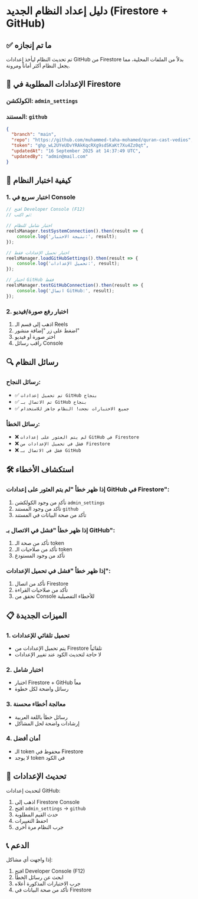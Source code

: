 # دليل إعداد النظام الجديد (Firestore + GitHub)

## ✅ ما تم إنجازه

تم تحديث النظام ليأخذ إعدادات GitHub من Firestore بدلاً من الملفات المحلية، مما يجعل النظام أكثر أماناً ومرونة.

## 🔧 الإعدادات المطلوبة في Firestore

### الكولكشن: `admin_settings`
### المستند: `github`

```json
{
  "branch": "main",
  "repo": "https://github.com/muhammed-taha-mohamed/quran-cast-vedios",
  "token": "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",
  "updatedAt": "16 September 2025 at 14:37:49 UTC",
  "updatedBy": "admin@mail.com"
}
```

## 🚀 كيفية اختبار النظام

### 1. اختبار سريع في Console
```javascript
// افتح Developer Console (F12)
// ثم اكتب:

// اختبار شامل للنظام
reelsManager.testSystemConnection().then(result => {
    console.log('نتيجة الاختبار:', result);
});

// اختبار تحميل الإعدادات فقط
reelsManager.loadGitHubSettings().then(result => {
    console.log('تحميل الإعدادات:', result);
});

// اختبار GitHub فقط
reelsManager.testGitHubConnection().then(result => {
    console.log('اتصال GitHub:', result);
});
```

### 2. اختبار رفع صورة/فيديو
1. اذهب إلى قسم الـ Reels
2. اضغط على زر "إضافة منشور"
3. اختر صورة أو فيديو
4. راقب رسائل Console

## 🔍 رسائل النظام

### رسائل النجاح:
- ✅ `تم تحميل إعدادات GitHub بنجاح`
- ✅ `تم الاتصال بـ GitHub بنجاح`
- ✅ `جميع الاختبارات نجحت! النظام جاهز للاستخدام`

### رسائل الخطأ:
- ❌ `لم يتم العثور على إعدادات GitHub في Firestore`
- ❌ `فشل في تحميل الإعدادات من Firestore`
- ❌ `فشل في الاتصال بـ GitHub`

## 🛠️ استكشاف الأخطاء

### إذا ظهر خطأ "لم يتم العثور على إعدادات GitHub في Firestore":
1. تأكد من وجود الكولكشن `admin_settings`
2. تأكد من وجود المستند `github`
3. تأكد من صحة البيانات في المستند

### إذا ظهر خطأ "فشل في الاتصال بـ GitHub":
1. تأكد من صحة الـ token
2. تأكد من صلاحيات الـ token
3. تأكد من وجود المستودع

### إذا ظهر خطأ "فشل في تحميل الإعدادات":
1. تأكد من اتصال Firestore
2. تأكد من صلاحيات القراءة
3. تحقق من Console للأخطاء التفصيلية

## 📋 الميزات الجديدة

### 1. تحميل تلقائي للإعدادات
- يتم تحميل الإعدادات من Firestore تلقائياً
- لا حاجة لتحديث الكود عند تغيير الإعدادات

### 2. اختبار شامل
- اختبار Firestore + GitHub معاً
- رسائل واضحة لكل خطوة

### 3. معالجة أخطاء محسنة
- رسائل خطأ باللغة العربية
- إرشادات واضحة لحل المشاكل

### 4. أمان أفضل
- الـ token محفوظ في Firestore
- لا يوجد token في الكود

## 🔄 تحديث الإعدادات

لتحديث إعدادات GitHub:
1. اذهب إلى Firestore Console
2. افتح `admin_settings` → `github`
3. حدث القيم المطلوبة
4. احفظ التغييرات
5. جرب النظام مرة أخرى

## 📞 الدعم

إذا واجهت أي مشاكل:
1. افتح Developer Console (F12)
2. ابحث عن رسائل الخطأ
3. جرب الاختبارات المذكورة أعلاه
4. تأكد من صحة البيانات في Firestore
